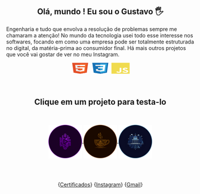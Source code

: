 
<h2 align="center">Olá, mundo ! Eu sou o Gustavo 🖐️</h2>

<p align= "">
   Engenharia e tudo que envolva a resolução de problemas sempre me chamaram a atenção! No mundo da tecnologia usei todo esse interesse nos softwares, focando em como uma empresa pode ser totalmente estruturada no digital, da matéria-prima ao consumidor final. Há mais outros projetos que você vai gostar de ver no meu Instagram.  
</p>


<!-- - - - - - - - - - - - -   TECNOLOGIAS   - - - - - - - - - - - - - - - - -->

<div style="display: inline_block" align="center">

  <img align="center" height="30" width="50" src="https://raw.githubusercontent.com/devicons/devicon/master/icons/html5/html5-original.svg"> 
  <img align="center" height="30" width="50" src="https://raw.githubusercontent.com/devicons/devicon/master/icons/css3/css3-original.svg">
  <img align="center" height="30" width="50" src="https://raw.githubusercontent.com/devicons/devicon/master/icons/javascript/javascript-plain.svg">
</div>



<br>
<br>



<!-- - - - - - - - - - - - -   PROJETOS   - - - - - - - - - - - - - - - - -->

<h2 align="center">Clique em um projeto para testa-lo</h2>
<br>

<div  align="center">
     
 [<img align="center" width="90px" src="https://github.com/Gustavoo-Campos/Gustavoo-Campos/blob/main/img/assinatura.png"> ](https://gustavoo-campos.github.io/Alfa/)  [<img align="center" width="90px" src="https://github.com/Gustavoo-Campos/Gustavoo-Campos/blob/main/img/loja.png"> ](https://gustavoo-campos.github.io/Bravo/) [<img align="center" width="90px" src="https://github.com/Gustavoo-Campos/Gustavoo-Campos/blob/main/img/portfolio.png"> ](https://gustavoo-campos.github.io/InovArch/) 
</div>

<br>
<br>


<!-- - - - - - - - - - - - -   MÍDIAS   - - - - - - - - - - - - - - - - -->


<div style="display: inline_block" align="center">
<p>
   
 {[Certificados](https://github.com/Gustavoo-Campos/Gustavoo-Campos/tree/main/img/certificados)}  {[Instagram](https://instagram.com/gustavo.prog)}  {[Gmail](mailto:gustavoprogp@gmail.com)}
</p>
</div>



